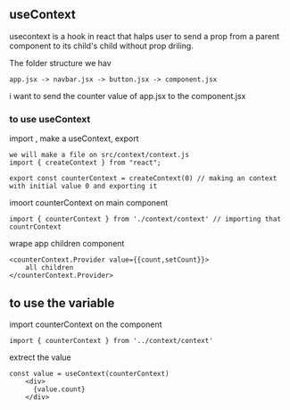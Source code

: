 ## useContext
usecontext is a hook in react that halps user to send a prop from a parent component to its child's child without prop driling.

The folder structure we hav
```
app.jsx -> navbar.jsx -> button.jsx -> component.jsx
```
i want to send the counter value of app.jsx to the component.jsx
 
 ### to use useContext
 import , make a useContext, export
 ```
we will make a file on src/context/context.js
import { createContext } from "react";

export const counterContext = createContext(0) // making an context with initial value 0 and exporting it
```
imoort counterContext on main component
```
import { counterContext } from './context/context' // importing that countrContext
```
wrape app children component 
```
<counterContext.Provider value={{count,setCount}}> 
    all children
</counterContext.Provider> 
```

## to use the variable
import counterContext on the component
```
import { counterContext } from '../context/context'
```
extrect the value
```
const value = useContext(counterContext)
    <div>
      {value.count}
    </div>
```